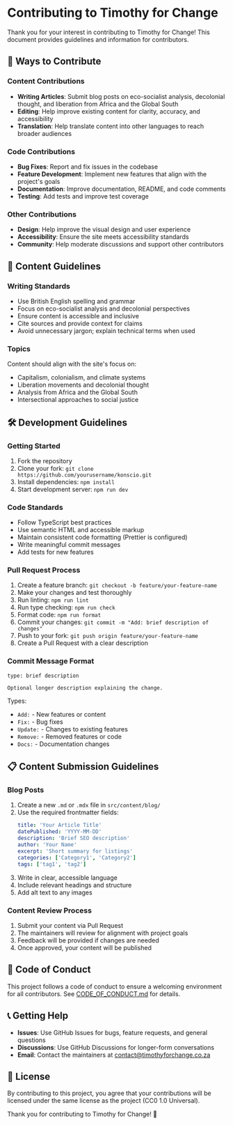 # Contributing to Timothy for Change

Thank you for your interest in contributing to Timothy for Change! This document provides guidelines and information for contributors.

## 🌟 Ways to Contribute

### Content Contributions

- **Writing Articles**: Submit blog posts on eco-socialist analysis, decolonial thought, and liberation from Africa and the Global South
- **Editing**: Help improve existing content for clarity, accuracy, and accessibility
- **Translation**: Help translate content into other languages to reach broader audiences

### Code Contributions

- **Bug Fixes**: Report and fix issues in the codebase
- **Feature Development**: Implement new features that align with the project's goals
- **Documentation**: Improve documentation, README, and code comments
- **Testing**: Add tests and improve test coverage

### Other Contributions

- **Design**: Help improve the visual design and user experience
- **Accessibility**: Ensure the site meets accessibility standards
- **Community**: Help moderate discussions and support other contributors

## 📝 Content Guidelines

### Writing Standards

- Use British English spelling and grammar
- Focus on eco-socialist analysis and decolonial perspectives
- Ensure content is accessible and inclusive
- Cite sources and provide context for claims
- Avoid unnecessary jargon; explain technical terms when used

### Topics

Content should align with the site's focus on:

- Capitalism, colonialism, and climate systems
- Liberation movements and decolonial thought
- Analysis from Africa and the Global South
- Intersectional approaches to social justice

## 🛠️ Development Guidelines

### Getting Started

1. Fork the repository
2. Clone your fork: `git clone https://github.com/yourusername/konscio.git`
3. Install dependencies: `npm install`
4. Start development server: `npm run dev`

### Code Standards

- Follow TypeScript best practices
- Use semantic HTML and accessible markup
- Maintain consistent code formatting (Prettier is configured)
- Write meaningful commit messages
- Add tests for new features

### Pull Request Process

1. Create a feature branch: `git checkout -b feature/your-feature-name`
2. Make your changes and test thoroughly
3. Run linting: `npm run lint`
4. Run type checking: `npm run check`
5. Format code: `npm run format`
6. Commit your changes: `git commit -m "Add: brief description of changes"`
7. Push to your fork: `git push origin feature/your-feature-name`
8. Create a Pull Request with a clear description

### Commit Message Format

```
type: brief description

Optional longer description explaining the change.
```

Types:

- `Add:` - New features or content
- `Fix:` - Bug fixes
- `Update:` - Changes to existing features
- `Remove:` - Removed features or code
- `Docs:` - Documentation changes

## 📋 Content Submission Guidelines

### Blog Posts

1. Create a new `.md` or `.mdx` file in `src/content/blog/`
2. Use the required frontmatter fields:
   ```yaml
   title: 'Your Article Title'
   datePublished: 'YYYY-MM-DD'
   description: 'Brief SEO description'
   author: 'Your Name'
   excerpt: 'Short summary for listings'
   categories: ['Category1', 'Category2']
   tags: ['tag1', 'tag2']
   ```
3. Write in clear, accessible language
4. Include relevant headings and structure
5. Add alt text to any images

### Content Review Process

1. Submit your content via Pull Request
2. The maintainers will review for alignment with project goals
3. Feedback will be provided if changes are needed
4. Once approved, your content will be published

## 🤝 Code of Conduct

This project follows a code of conduct to ensure a welcoming environment for all contributors. See [CODE_OF_CONDUCT.md](CODE_OF_CONDUCT.md) for details.

## 📞 Getting Help

- **Issues**: Use GitHub Issues for bugs, feature requests, and general questions
- **Discussions**: Use GitHub Discussions for longer-form conversations
- **Email**: Contact the maintainers at contact@timothyforchange.co.za

## 📄 License

By contributing to this project, you agree that your contributions will be licensed under the same license as the project (CC0 1.0 Universal).

Thank you for contributing to Timothy for Change! 🌟
